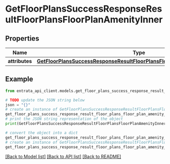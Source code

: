 # GetFloorPlansSuccessResponseResultFloorPlansFloorPlanAmenityInner


## Properties

Name | Type | Description | Notes
------------ | ------------- | ------------- | -------------
**attributes** | [**GetFloorPlansSuccessResponseResultFloorPlansFloorPlanAmenityInnerAttributes**](GetFloorPlansSuccessResponseResultFloorPlansFloorPlanAmenityInnerAttributes.md) |  | 

## Example

```python
from entrata_api_client.models.get_floor_plans_success_response_result_floor_plans_floor_plan_amenity_inner import GetFloorPlansSuccessResponseResultFloorPlansFloorPlanAmenityInner

# TODO update the JSON string below
json = "{}"
# create an instance of GetFloorPlansSuccessResponseResultFloorPlansFloorPlanAmenityInner from a JSON string
get_floor_plans_success_response_result_floor_plans_floor_plan_amenity_inner_instance = GetFloorPlansSuccessResponseResultFloorPlansFloorPlanAmenityInner.from_json(json)
# print the JSON string representation of the object
print(GetFloorPlansSuccessResponseResultFloorPlansFloorPlanAmenityInner.to_json())

# convert the object into a dict
get_floor_plans_success_response_result_floor_plans_floor_plan_amenity_inner_dict = get_floor_plans_success_response_result_floor_plans_floor_plan_amenity_inner_instance.to_dict()
# create an instance of GetFloorPlansSuccessResponseResultFloorPlansFloorPlanAmenityInner from a dict
get_floor_plans_success_response_result_floor_plans_floor_plan_amenity_inner_from_dict = GetFloorPlansSuccessResponseResultFloorPlansFloorPlanAmenityInner.from_dict(get_floor_plans_success_response_result_floor_plans_floor_plan_amenity_inner_dict)
```
[[Back to Model list]](../README.md#documentation-for-models) [[Back to API list]](../README.md#documentation-for-api-endpoints) [[Back to README]](../README.md)


